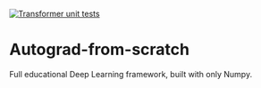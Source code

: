 [![Transformer unit tests](https://github.com/eduardoleao052/autograd-from-scratch/actions/workflows/test.yml/badge.svg)](https://github.com/eduardoleao052/autograd-from-scratch/actions/workflows/test.yml)
# Autograd-from-scratch
Full educational Deep Learning framework, built with only Numpy. 
